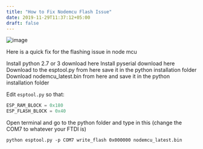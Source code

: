 ```yaml
---
title: "How to Fix Nodemcu Flash Issue"
date: 2019-11-29T11:37:12+05:00
draft: false
---
```


![image](https://boring-dragon.sgp1.digitaloceanspaces.com/images/617T2JKnxiL._SX522_.jpg)

Here is a quick fix for the flashing issue in node mcu

Install python 2.7 or 3 download here 
Install pyserial download here 
Download to the esptool.py from here save it in the python installation folder
Download nodemcu_latest.bin from here and save it in the python installation folder


Edit `esptool.py` so that:

```C
ESP_RAM_BLOCK = 0x180
ESP_FLASH_BLOCK = 0x40
```


Open terminal and go to the python folder and type in this (change the COM7 to whatever your FTDI is)

`python esptool.py -p COM7 write_flash 0x000000 nodemcu_latest.bin`